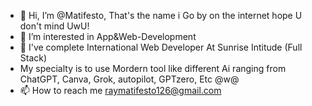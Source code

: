 - 👋 Hi, I’m @Matifesto, That's the name i Go by on the internet hope U don't mind UwU!
- 👀 I’m interested in App&Web-Development
- 🌱 I've complete International Web Developer At Sunrise Intitude (Full Stack)
- My specialty is to use Mordern tool like different Ai ranging from ChatGPT, Canva, Grok, autopilot, GPTzero, Etc @w@
- 📫 How to reach me raymatifesto126@gmail.com

<!---
Matifesto/Matifesto is a ✨ special ✨ repository because its `README.md` (this file) appears on your GitHub profile.
You can click the Preview link to take a look at your changes.
--->
